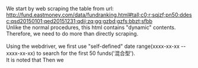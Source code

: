 We start by web scraping the table from url: http://fund.eastmoney.com/data/fundranking.html#tall;c0;r;sqjzf;pn50;ddesc;qsd20150101;qed20151231;qdii;zq;gg;gzbd;gzfs;bbzt;sfbb <br>
Unlike the normal procedures, this html contains "dynamic" contents. Therefore, we need to do more than directly scraping. <br>
<br>
Using the webdriver, we first use "self-defined" date range(xxxx-xx-xx -- xxxx-xx-xx) to search for the first 50 funds('混合型'). <br>
  It is noted that 
Then we 
